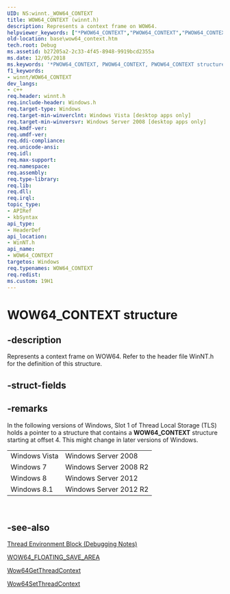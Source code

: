 ```yaml
---
UID: NS:winnt._WOW64_CONTEXT
title: WOW64_CONTEXT (winnt.h)
description: Represents a context frame on WOW64.helpviewer_keywords: ["*PWOW64_CONTEXT","PWOW64_CONTEXT","PWOW64_CONTEXT structure pointer","WOW64_CONTEXT","WOW64_CONTEXT structure","_WOW64_CONTEXT","base.wow64_context","winnt/PWOW64_CONTEXT","winnt/WOW64_CONTEXT"]
old-location: base\wow64_context.htm
tech.root: Debug
ms.assetid: b27205a2-2c33-4f45-8948-9919bcd2355a
ms.date: 12/05/2018
ms.keywords: '*PWOW64_CONTEXT, PWOW64_CONTEXT, PWOW64_CONTEXT structure pointer, WOW64_CONTEXT, WOW64_CONTEXT structure, _WOW64_CONTEXT, base.wow64_context, winnt/PWOW64_CONTEXT, winnt/WOW64_CONTEXT'
f1_keywords:
- winnt/WOW64_CONTEXT
dev_langs:
- c++
req.header: winnt.h
req.include-header: Windows.h
req.target-type: Windows
req.target-min-winverclnt: Windows Vista [desktop apps only]
req.target-min-winversvr: Windows Server 2008 [desktop apps only]
req.kmdf-ver: 
req.umdf-ver: 
req.ddi-compliance: 
req.unicode-ansi: 
req.idl: 
req.max-support: 
req.namespace: 
req.assembly: 
req.type-library: 
req.lib: 
req.dll: 
req.irql: 
topic_type:
- APIRef
- kbSyntax
api_type:
- HeaderDef
api_location:
- WinNT.h
api_name:
- WOW64_CONTEXT
targetos: Windows
req.typenames: WOW64_CONTEXT
req.redist: 
ms.custom: 19H1
---
```


# WOW64_CONTEXT structure


## -description


Represents a context frame on WOW64. Refer to the header file WinNT.h for the definition of this structure.


## -struct-fields


## -remarks



In the following versions of Windows, Slot 1 of Thread Local Storage (TLS) holds a pointer to a structure that contains a <b>WOW64_CONTEXT</b> structure starting at offset 4. This might change in later versions of Windows.

<table>
<tr>
<td>Windows Vista</td>
<td>Windows Server 2008</td>
</tr>
<tr>
<td>Windows 7</td>
<td>Windows Server 2008 R2</td>
</tr>
<tr>
<td>Windows 8</td>
<td>Windows Server 2012</td>
</tr>
<tr>
<td>Windows 8.1</td>
<td>Windows Server 2012 R2</td>
</tr>
</table>
 




## -see-also




<a href="https://docs.microsoft.com/windows/desktop/Debug/thread-environment-block--debugging-notes-">Thread Environment Block (Debugging Notes)</a>



<a href="https://docs.microsoft.com/windows/desktop/api/winnt/ns-winnt-wow64_floating_save_area">WOW64_FLOATING_SAVE_AREA</a>



<a href="https://docs.microsoft.com/windows/desktop/api/winbase/nf-winbase-wow64getthreadcontext">Wow64GetThreadContext</a>



<a href="https://docs.microsoft.com/windows/desktop/api/winbase/nf-winbase-wow64setthreadcontext">Wow64SetThreadContext</a>
 

 

